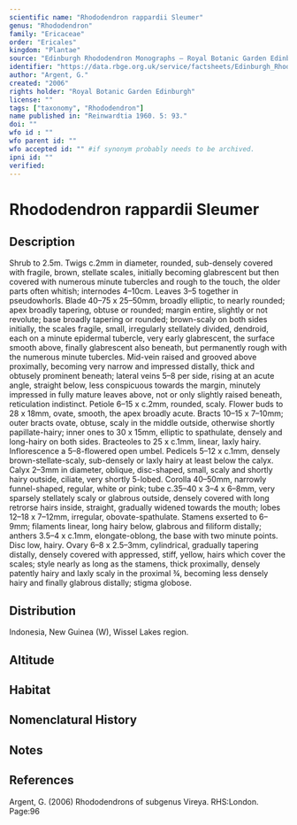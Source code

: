 ```yaml
---
scientific name: "Rhododendron rappardii Sleumer"
genus: "Rhododendron"
family: "Ericaceae"
order: "Ericales"
kingdom: "Plantae"
source: "Edinburgh Rhododendron Monographs – Royal Botanic Garden Edinburgh"
identifier: "https://data.rbge.org.uk/service/factsheets/Edinburgh_Rhododendron_Monographs.xhtml"
author: "Argent, G."
created: "2006"
rights holder: "Royal Botanic Garden Edinburgh"
license: ""
tags: ["taxonomy", "Rhododendron"]
name published in: "Reinwardtia 1960. 5: 93."
doi: ""
wfo id : ""
wfo parent id: ""
wfo accepted id: "" #if synonym probably needs to be archived.                      
ipni id: ""
verified:
---
```


                       

# Rhododendron rappardii Sleumer

## Description
Shrub to 2.5m. Twigs c.2mm in diameter, rounded, sub-densely covered with fragile, brown, stellate scales, initially becoming glabrescent but then covered with numerous minute tubercles and rough to the touch, the older parts often whitish; internodes 4–10cm. Leaves 3–5 together in pseudowhorls. Blade 40–75 x 25–50mm, broadly elliptic, to nearly rounded; apex broadly tapering, obtuse or rounded; margin entire, slightly or not revolute; base broadly tapering or rounded; brown-scaly on both sides initially, the scales fragile, small, irregularly stellately divided, dendroid, each on a minute epidermal tubercle, very early glabrescent, the surface smooth above, finally glabrescent also beneath, but permanently rough with the numerous minute tubercles. Mid-vein raised and grooved above proximally, becoming very narrow and impressed distally, thick and obtusely prominent beneath; lateral veins 5–8 per side, rising at an acute angle, straight below, less conspicuous towards the margin, minutely impressed in fully mature leaves above, not or only slightly raised beneath, reticulation indistinct. Petiole 6–15 x c.2mm, rounded, scaly. Flower buds to 28 x 18mm, ovate, smooth, the apex broadly acute. Bracts 10–15 x 7–10mm; outer bracts ovate, obtuse, scaly in the middle outside, otherwise shortly papillate-hairy; inner ones to 30 x 15mm, elliptic to spathulate, densely and long-hairy on both sides. Bracteoles to 25 x c.1mm, linear, laxly hairy. Inflorescence a 5–8-flowered open umbel. Pedicels 5–12 x c.1mm, densely brown-stellate-scaly, sub-densely or laxly hairy at least below the calyx. Calyx 2–3mm in diameter, oblique, disc-shaped, small, scaly and shortly hairy outside, ciliate, very shortly 5-lobed. Corolla 40–50mm, narrowly funnel-shaped, regular, white or pink; tube c.35–40 x 3–4 x 6–8mm, very sparsely stellately scaly or glabrous outside, densely covered with long retrorse hairs inside, straight, gradually widened towards the mouth; lobes 12–18 x 7–12mm, irregular, obovate-spathulate. Stamens exserted to 6–9mm; filaments linear, long hairy below, glabrous and filiform distally; anthers 3.5–4 x c.1mm, elongate-oblong, the base with two minute points. Disc low, hairy. Ovary 6–8 x 2.5–3mm, cylindrical, gradually tapering distally, densely covered with appressed, stiff, yellow, hairs which cover the scales; style nearly as long as the stamens, thick proximally, densely patently hairy and laxly scaly in the proximal ¾, becoming less densely hairy and finally glabrous distally; stigma globose.

## Distribution
Indonesia, New Guinea (W), Wissel Lakes region.

## Altitude


## Habitat


## Nomenclatural History

                       
## Notes


## References

Argent, G. (2006) Rhododendrons of subgenus Vireya. RHS:London. Page:96
